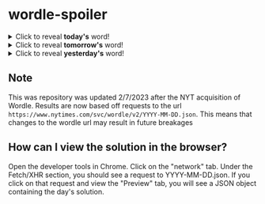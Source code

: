 # wordle-spoiler

<details>
  <summary>Click to reveal <b>today's</b> word!</summary>
  <br>
  <b> gummy </b>
</details>

<details>
  <summary>Click to reveal <b>tomorrow's</b> word!</summary>
  <br>
  <b> chaos </b>
</details>

<details>
  <summary>Click to reveal <b>yesterday's</b> word!</summary>
  <br>
  <b> papal </b>
</details>

## Note
This was repository was updated 2/7/2023 after the NYT acquisition of Wordle. Results are now based off requests to the url `https://www.nytimes.com/svc/wordle/v2/YYYY-MM-DD.json`. This means that changes to the wordle url may result in future breakages

## How can I view the solution in the browser?
Open the developer tools in Chrome. Click on the "network" tab. Under the Fetch/XHR section, you should see a request to YYYY-MM-DD.json. If you click on that request and view the "Preview" tab, you will see a JSON object containing the day's solution.